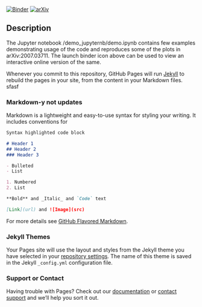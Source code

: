 [![Binder](https://mybinder.org/badge_logo.svg)](https://mybinder.org/v2/gh/rsujatha/CAB/master?filepath=demo_jupyternb%2Fdemo.ipynb)
[![arXiv](https://img.shields.io/badge/arXiv-2007.03711-b31b1b.svg?style=plastic)](https://arxiv.org/abs/2007.03711)


## Description

The Jupyter notebook /demo_jupyternb/demo.ipynb contains few examples demonstrating usage of the code and reproduces some of the plots in arXiv:2007.03711.
The launch binder icon above can be used to view an interactive online version of the same.

Whenever you commit to this repository, GitHub Pages will run [Jekyll](https://jekyllrb.com/) to rebuild the pages in your site, from the content in your Markdown files.
sfasf
### Markdown-y not updates

Markdown is a lightweight and easy-to-use syntax for styling your writing. It includes conventions for

```markdown
Syntax highlighted code block

# Header 1
## Header 2
### Header 3

- Bulleted
- List

1. Numbered
2. List

**Bold** and _Italic_ and `Code` text

[Link](url) and ![Image](src)
```

For more details see [GitHub Flavored Markdown](https://guides.github.com/features/mastering-markdown/).

### Jekyll Themes

Your Pages site will use the layout and styles from the Jekyll theme you have selected in your [repository settings](https://github.com/rsujatha/CAB/settings). The name of this theme is saved in the Jekyll `_config.yml` configuration file.

### Support or Contact

Having trouble with Pages? Check out our [documentation](https://help.github.com/categories/github-pages-basics/) or [contact support](https://github.com/contact) and we’ll help you sort it out.
